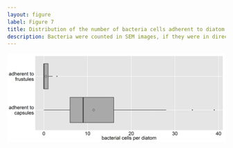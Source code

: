```yaml
---
layout: figure
label: Figure 7
title: Distribution of the number of bacteria cells adherent to diatom valve faces of different surface types (frustule or capsule) in xenic *A. minutissimum* biofilms.
description: Bacteria were counted in SEM images, if they were in direct, visible contact with the valve face of either a frustule or a completely encapsulated diatom cell (see figures 2B and 3A for illustration). Samples were taken from 11 to 31 days old cultures. Boxes represent 1st and 3rd quartile. Black center lines represent medians. Diamond symbols represent means. Whiskers extend to 1.5-fold of the inter-quartile range. Black dots are extreme measurements that lie outside this range.
---
```

<img src="data/F7-attachment.png">
